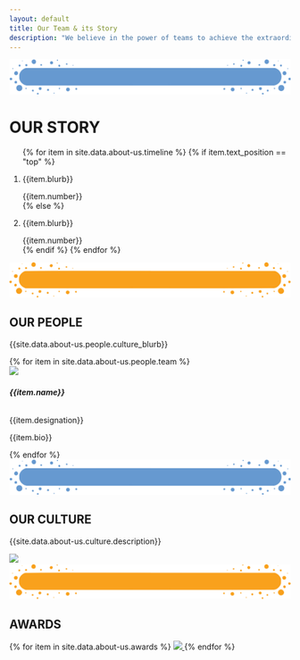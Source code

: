 ```yaml
---
layout: default
title: Our Team & its Story
description: "We believe in the power of teams to achieve the extraordinary. We are a group of people with passion and right skill sets, from various backgrounds, united by our vision of developing student agency."
---
```


<main role="main">
    <div class="container-fluid pb-4 stats">
        <div class="container">
            <div class="row">
                <div class="col">
                    <div class="section-title mb70">
                        <img class="img-fluid" src='assets/img/Title-BG3.png' />
                        <H1 class="section-title-text">OUR STORY</H1>
                    </div>
                </div>
            </div>
            <section class="ps-timeline-sec ml-80">
                <div class="container container-style">
                    <ol class="ps-timeline">
                        {% for item in site.data.about-us.timeline %}
                        {% if item.text_position == "top" %}
                        <li>
                            <div class="img-handler-top">
                                <p class="milestone-text-1-3-5 mt-17">{{item.blurb}}</p>
                            </div>
                            <span class="ps-sp-top">{{item.number}}</span>
                        </li>
                        {% else %}
                        <li>
                            <div class="img-handler-bot">
                                <p class="milestone-text-2-4-6 mt-11 mt-7">{{item.blurb}}</p>
                            </div>
                            <span class="ps-sp-bot">{{item.number}}</span>
                        </li>
                        {% endif %}
                        {% endfor %}
                    </ol>
                </div>
            </section>
        </div>
    </div>
    <section>
        <div class="container-fluid pb-5 mentors-section-parent">
            <div class="container">
                <div class="row">
                    <div class="col">
                        <div class="section-title">
                            <img class="img-fluid" src='assets/img/Title-BG.png' />
                            <H2 class="section-title-text">OUR PEOPLE</H2>
                        </div>
                    </div>
                </div>
                <div class="row">
                    <div class="col statText">
                        <p class="ourculturtext">
                            {{site.data.about-us.people.culture_blurb}}
                        </p>
                    </div>
                </div>
                <div class="row mentors-sub-section ml-7">
                    {% for item in site.data.about-us.people.team %}
                        <div class="col-6 col-md-3 col-sm-6">
                            <div class="imageborder">
                                <img class="imageresponsive custimgsize" src="{{item.img}}">
                                <div class="employDis">
                                    <h6><b>{{item.name}}</b></h6>
                                    <p>{{item.designation}}</p> 
                                </div>
                                <div class="overlay custimgsize">
                                    <p>{{item.bio}}</p>
                                </div>
                            </div>
                        </div>
                    {% endfor %}
                </div>
            </div>
        </div>
    </section>
    <section>
        <div class="container-fluid pb-5 goal-section-parent">
            <div class="container ">
                <div class="row">
                    <div class="col">
                        <div class="section-title">
                            <img class="img-fluid" src='assets/img/Title-BG3.png' />
                            <H2 class="section-title-text">OUR CULTURE</H2>
                        </div>
                    </div>
                </div>
                <div class="row">
                    <div class="col statText">
                        <p class="ourculturtext">{{site.data.about-us.culture.description}}</p>
                    </div>
                </div>
                <div class="row">
                    <div class="col-md-12 col-sm-12">
                        <img class="groupimage" src='{{site.data.about-us.culture.group_img}}' />
                    </div>
                </div>
            </div>
        </div>
    </section>
    <section>
        <div class="container-fluid pb-5 mentor-section-parent">
            <div class="container ">
                <div class="row">
                    <div class="col">
                        <div class="section-title">
                            <img class="img-fluid" src='assets/img/Title-BG.png' />
                            <H2 class="section-title-text">AWARDS</H2>
                        </div>
                    </div>
                </div>
                <div class="row">
                    <p class="logoimages">
                            <div class="col-md-12 col-8 logoimages">
                                {% for item in site.data.about-us.awards %}
                                    <a href="{{item.link}}" target="_blank">
                                        <img  class="logoImg"  src='{{item.img}}'/>
                                    </a>
                                {% endfor %}
                            </div>
                        <div class="col-md-2 col-sm-12"></div>
                    </p>
                </div>
            </div>
        </div>
    </section>
</main>